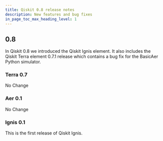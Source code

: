 ```yaml
---
title: Qiskit 0.8 release notes
description: New features and bug fixes
in_page_toc_max_heading_level: 1
---
```


## 0.8

In Qiskit 0.8 we introduced the Qiskit Ignis element. It also includes the Qiskit Terra element 0.7.1 release which contains a bug fix for the BasicAer Python simulator.

<span id="terra-0-7" />

### Terra 0.7

No Change

<span id="aer-0-1" />

### Aer 0.1

No Change

<span id="id596" />

### Ignis 0.1

This is the first release of Qiskit Ignis.

<span id="qiskit-0-7" />
